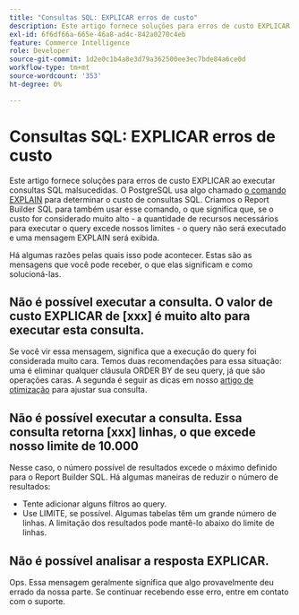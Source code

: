 ```yaml
---
title: "Consultas SQL: EXPLICAR erros de custo"
description: Este artigo fornece soluções para erros de custo EXPLICAR ao executar consultas SQL malsucedidas. O PostgreSQL usa algo chamado [o comando EXPLAIN](https://www.postgresql.org/docs/9.5/static/using-explain.html) para determinar o custo de consultas SQL. Criamos o Report Builder SQL para também usar esse comando, o que significa que, se o custo for considerado muito alto - a quantidade de recursos necessários para executar o query excede nossos limites - o query não será executado e uma mensagem EXPLAIN será exibida.
exl-id: 6f6df66a-665e-46a8-ad4c-842a0270c4eb
feature: Commerce Intelligence
role: Developer
source-git-commit: 1d2e0c1b4a8e3d79a362500ee3ec7bde84a6ce0d
workflow-type: tm+mt
source-wordcount: '353'
ht-degree: 0%

---
```


# Consultas SQL: EXPLICAR erros de custo

Este artigo fornece soluções para erros de custo EXPLICAR ao executar consultas SQL malsucedidas. O PostgreSQL usa algo chamado [o comando EXPLAIN](https://www.postgresql.org/docs/9.5/static/using-explain.html) para determinar o custo de consultas SQL. Criamos o Report Builder SQL para também usar esse comando, o que significa que, se o custo for considerado muito alto - a quantidade de recursos necessários para executar o query excede nossos limites - o query não será executado e uma mensagem EXPLAIN será exibida.

Há algumas razões pelas quais isso pode acontecer. Estas são as mensagens que você pode receber, o que elas significam e como solucioná-las.

## Não é possível executar a consulta. O valor de custo EXPLICAR de \[xxx\] é muito alto para executar esta consulta.

Se você vir essa mensagem, significa que a execução do query foi considerada muito cara. Temos duas recomendações para essa situação: uma é eliminar qualquer cláusula ORDER BY de seu query, já que são operações caras. A segunda é seguir as dicas em nosso [artigo de otimização](https://experienceleague.adobe.com/docs/commerce-business-intelligence/mbi/best-practices/data/optimizing-your-sql-queries.html) para ajustar sua consulta.

## Não é possível executar a consulta. Essa consulta retorna \[xxx\] linhas, o que excede nosso limite de 10.000

Nesse caso, o número possível de resultados excede o máximo definido para o Report Builder SQL. Há algumas maneiras de reduzir o número de resultados:

* Tente adicionar alguns filtros ao query.
* Use LIMITE, se possível. Algumas tabelas têm um grande número de linhas. A limitação dos resultados pode mantê-lo abaixo do limite de linhas.

## Não é possível analisar a resposta EXPLICAR.

Ops. Essa mensagem geralmente significa que algo provavelmente deu errado da nossa parte. Se continuar recebendo esse erro, entre em contato com o suporte.
